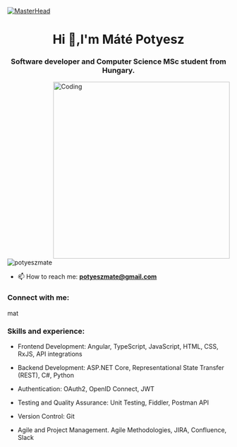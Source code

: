 [![MasterHead](https://indoanalytica.com/static/images/bannerr.gif)](https://www.linkedin.com/in/matepotyesz/)
<h1 align="center">Hi 👋,I'm Máté Potyesz</h1>
<h3 align="center">Software developer and Computer Science MSc student from Hungary.</h3>
<img align="right" alt="Coding" width="400" src="https://media.tenor.com/2uyENRmiUt0AAAAC/coding.gif"


<p align="left"> <img src="https://komarev.com/ghpvc/?username=potyeszmate&label=Profile%20views&color=0e75b6&style=flat" alt="potyeszmate" /> </p>

- 📫 How to reach me: **potyeszmate@gmail.com**


<h3 align="left">Connect with me:</h3>
<p align="left">
<a href="https://linkedin.com/in/matepotyesz" target="blank"><img align="center" src="https://raw.githubusercontent.com/rahuldkjain/github-profile-readme-generator/master/src/images/icons/Social/linked-in-alt.svg" alt="matepotyesz" height="16" width="28" /></a>
</p>
<h3 align="left">Skills and experience:</h3>

- Frontend Development: Angular, TypeScript, JavaScript, HTML, CSS, RxJS, API integrations

- Backend Development: ASP.NET Core, Representational State Transfer (REST), C#, Python
  
- Authentication: OAuth2, OpenID Connect, JWT
  
- Testing and Quality Assurance: Unit Testing, Fiddler, Postman API
  
- Version Control: Git
  
- Agile and Project Management. Agile Methodologies, JIRA, Confluence, Slack

